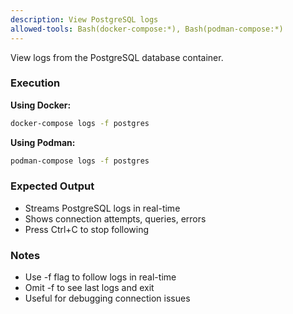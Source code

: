 ```yaml
---
description: View PostgreSQL logs
allowed-tools: Bash(docker-compose:*), Bash(podman-compose:*)
---
```


View logs from the PostgreSQL database container.

### Execution

**Using Docker:**
```bash
docker-compose logs -f postgres
```

**Using Podman:**
```bash
podman-compose logs -f postgres
```

### Expected Output

- Streams PostgreSQL logs in real-time
- Shows connection attempts, queries, errors
- Press Ctrl+C to stop following

### Notes

- Use -f flag to follow logs in real-time
- Omit -f to see last logs and exit
- Useful for debugging connection issues
